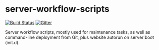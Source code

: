 server-workflow-scripts
=======================

[![Build Status](https://travis-ci.org/valeriansaliou/server-workflow-scripts.svg?branch=master)](https://travis-ci.org/valeriansaliou/server-workflow-scripts) [![Gitter](https://badges.gitter.im/Join%20Chat.svg)](https://gitter.im/valeriansaliou/server-workflow-scripts?utm_source=badge&utm_medium=badge&utm_campaign=pr-badge&utm_content=badge)

Server workflow scripts, mostly used for maintenance tasks, as well as command-line deployment from Git, plus website autorun on server boot (init.d).
